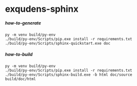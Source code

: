 # exqudens-sphinx

##### how-to-generate

```
py -m venv build/py-env
./build/py-env/Scripts/pip.exe install -r requirements.txt
./build/py-env/Scripts/sphinx-quickstart.exe doc
```


##### how-to-build

```
py -m venv build/py-env
./build/py-env/Scripts/pip.exe install -r requirements.txt
./build/py-env/Scripts/sphinx-build.exe -b html doc/source build/doc/html
```
